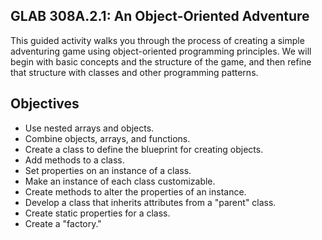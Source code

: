 ## GLAB 308A.2.1: An Object-Oriented Adventure
This guided activity walks you through the process of creating a simple adventuring game using object-oriented programming principles. We will begin with basic concepts and the structure of the game, and then refine that structure with classes and other programming patterns.
## Objectives
- Use nested arrays and objects.
- Combine objects, arrays, and functions.
- Create a class to define the blueprint for creating objects.
- Add methods to a class.
- Set properties on an instance of a class.
- Make an instance of each class customizable.
- Create methods to alter the properties of an instance.
- Develop a class that inherits attributes from a "parent" class.
- Create static properties for a class.
- Create a "factory."
